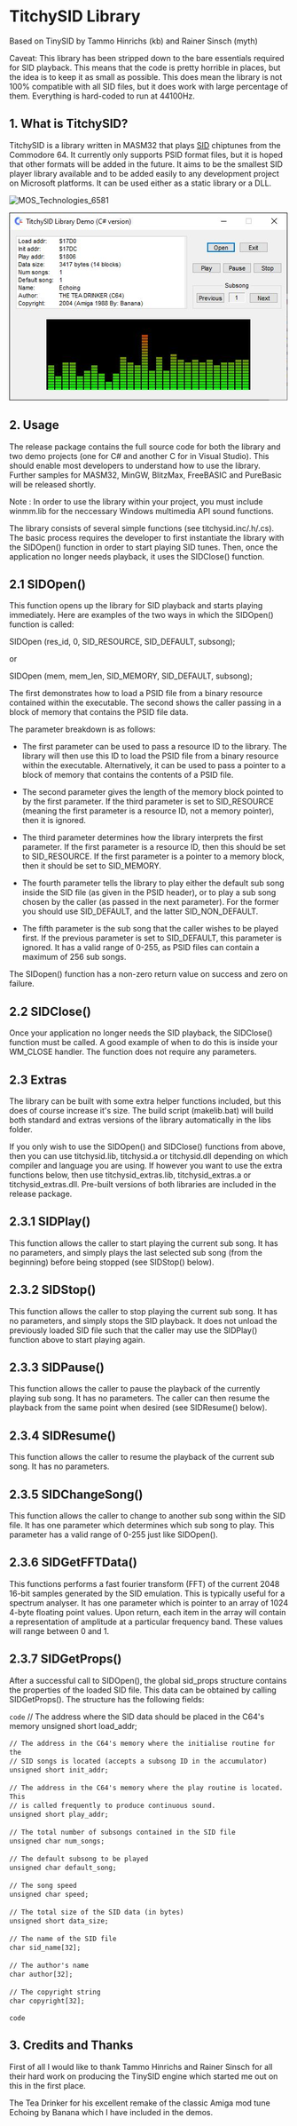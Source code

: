 # TitchySID Library

Based on TinySID by Tammo Hinrichs (kb) and Rainer Sinsch (myth)

Caveat: This library has been stripped down to the bare essentials required for SID playback. This means that the code is pretty horrible in places, but the idea is to keep it as small as possible. This does mean the library is not 100% compatible with all SID files, but it does work with large percentage of them. Everything is hard-coded to run at 44100Hz.

## 1. What is TitchySID? 

TitchySID is a library written in MASM32 that plays [SID](https://en.wikipedia.org/wiki/MOS_Technology_6581) chiptunes from the Commodore 64. It currently only supports PSID format files, but it is hoped that other formats will be added in the future. It aims to be the smallest SID player library available and to be added easily to any development project on Microsoft platforms. It can be used either as a static library or a DLL.

![MOS_Technologies_6581](https://upload.wikimedia.org/wikipedia/commons/b/b7/MOS_Technologies_6581.jpg)

![titchysid_csharp_sample](https://github.com/Stat-Mat/TitchySID/blob/master/titchysid_csharp_sample.jpg)
 
## 2. Usage 

The release package contains the full source code for both the library and two demo projects (one for C# and another C for in Visual Studio). This should enable most developers to understand how to use the library. Further samples for MASM32, MinGW, BlitzMax, FreeBASIC and PureBasic will be released shortly.

Note : In order to use the library within your project, you must include winmm.lib for the neccessary Windows multimedia API sound functions.
 
The library consists of several simple functions (see titchysid.inc/.h/.cs). The basic process requires the developer to first instantiate the library with the SIDOpen() function in order to start playing SID tunes. Then, once the application no longer needs playback, it uses the SIDClose() function.

## 2.1 SIDOpen() 

This function opens up the library for SID playback and starts playing immediately. Here are examples of the two ways in which the SIDOpen() function is called:
 
SIDOpen (res_id, 0, SID_RESOURCE, SID_DEFAULT, subsong); 
 
or
 
SIDOpen (mem, mem_len, SID_MEMORY, SID_DEFAULT, subsong);
 
The first demonstrates how to load a PSID file from a binary resource contained within the executable. The second shows the caller passing in a block of memory that contains the PSID file data.
 
The parameter breakdown is as follows:
 
* The first parameter can be used to pass a resource ID to the library. The library will then use this ID to load the PSID file from a binary resource within the executable. Alternatively, it can be used to pass a pointer to a block of memory that contains the contents of a PSID file.

* The second parameter gives the length of the memory block pointed to by the first parameter. If the third parameter is set to SID_RESOURCE (meaning the first parameter is a resource ID, not a memory pointer), then it is ignored.

* The third parameter determines how the library interprets the first parameter. If the first parameter is a resource ID, then this should be set to SID_RESOURCE. If the first parameter is a pointer to a memory block, then it should be set to SID_MEMORY.
 
* The fourth parameter tells the library to play either the default sub song inside the SID file (as given in the PSID header), or to play a sub song chosen by the caller (as passed in the next parameter). For the former you should use SID_DEFAULT, and the latter SID_NON_DEFAULT.
    
* The fifth parameter is the sub song that the caller wishes to be played first. If the previous parameter is set to SID_DEFAULT, this parameter is ignored. It has a valid range of 0-255, as PSID files can contain a maximum of 256 sub songs.

The SIDopen() function has a non-zero return value on success and zero on failure.

## 2.2 SIDClose() 

Once your application no longer needs the SID playback, the SIDClose() function must be called. A good example of when to do this is inside your WM_CLOSE handler. The function does not require any parameters.
 
## 2.3 Extras 

The library can be built with some extra helper functions included, but this does of course increase it's size. The build script (makelib.bat) will build both standard and extras versions of the library automatically in the libs folder.

If you only wish to use the SIDOpen() and SIDClose() functions from above, then you can use titchysid.lib, titchysid.a or titchysid.dll depending on which compiler and language you are using. If however you want to use the extra functions below, then use titchysid_extras.lib, titchysid_extras.a or titchysid_extras.dll. Pre-built versions of both libraries are included in the release package.

## 2.3.1 SIDPlay() 

This function allows the caller to start playing the current sub song. It has no parameters, and simply plays the last selected sub song (from the beginning) before being stopped (see SIDStop() below).

## 2.3.2 SIDStop() 

This function allows the caller to stop playing the current sub song. It has no parameters, and simply stops the SID playback. It does not unload the previously loaded SID file such that the caller may use the SIDPlay() function above to start playing again.

## 2.3.3 SIDPause() 

This function allows the caller to pause the playback of the currently playing sub song. It has no parameters. The caller can then resume the playback from the same point when desired (see SIDResume() below).

## 2.3.4 SIDResume() 

This function allows the caller to resume the playback of the current sub song. It has no parameters.

## 2.3.5 SIDChangeSong() 

This function allows the caller to change to another sub song within the SID file. It has one parameter which determines which sub song to play. This parameter has a valid range of 0-255 just like SIDOpen().

## 2.3.6 SIDGetFFTData() 

This functions performs a fast fourier transform (FFT) of the current 2048 16-bit samples generated by the SID emulation. This is typically useful for a spectrum analyser. It has one parameter which is pointer to an array of 1024 4-byte floating point values. Upon return, each item in the array will contain a representation of amplitude at a particular frequency band. These values will range between 0 and 1.

## 2.3.7 SIDGetProps()

After a successful call to SIDOpen(), the global sid_props structure contains the properties of the loaded SID file. This data can be obtained by calling SIDGetProps(). The structure has the following fields:
 
`code`
    // The address where the SID data should be placed in the C64's memory
    unsigned short load_addr;
    
    // The address in the C64's memory where the initialise routine for the
    // SID songs is located (accepts a subsong ID in the accumulator)
    unsigned short init_addr;

    // The address in the C64's memory where the play routine is located. This
    // is called frequently to produce continuous sound.
    unsigned short play_addr;

    // The total number of subsongs contained in the SID file
    unsigned char num_songs;
    
    // The default subsong to be played
    unsigned char default_song;

    // The song speed
    unsigned char speed;

    // The total size of the SID data (in bytes)
    unsigned short data_size;

    // The name of the SID file
    char sid_name[32];
    
    // The author's name
    char author[32];

    // The copyright string
    char copyright[32];
`code`
 
## 3. Credits and Thanks 

First of all I would like to thank Tammo Hinrichs and Rainer Sinsch for all their hard work on producing the TinySID engine which started me out on this in the first place.
 
The Tea Drinker for his excellent remake of the classic Amiga mod tune Echoing by Banana which I have included in the demos.
